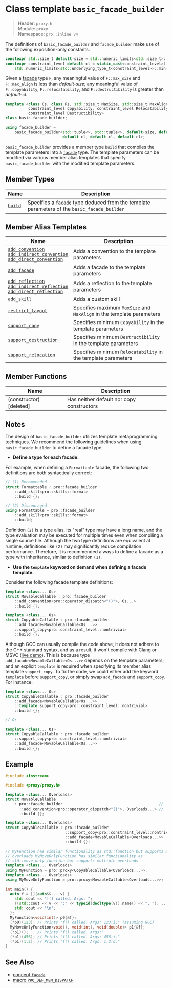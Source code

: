 # Class template `basic_facade_builder`

> Header: `proxy.h`  
> Module: `proxy`  
> Namespace: `pro::inline v4`

The definitions of `basic_facade_builder` and `facade_builder` make use of the following exposition-only constants:

```cpp
constexpr std::size_t default-size = std::numeric_limits<std::size_t>::max(); // exposition only
constexpr constraint_level default-cl = static_cast<constraint_level>(
    std::numeric_limits<std::underlying_type_t<constraint_level>>::min()); // exposition only
```

Given a [facade](../facade.md) type `F`, any meaningful value of `F::max_size` and `F::max_align` is less than *default-size*; any meaningful value of `F::copyability`, `F::relocatability`, and `F::destructibility` is greater than *default-cl*.

```cpp
template <class Cs, class Rs, std::size_t MaxSize, std::size_t MaxAlign,
          constraint_level Copyability, constraint_level Relocatability,
          constraint_level Destructibility>
class basic_facade_builder;

using facade_builder =
    basic_facade_builder<std::tuple<>, std::tuple<>, default-size, default-size,
                         default-cl, default-cl, default-cl>;
```

`basic_facade_builder` provides a member type `build` that compiles the template parameters into a [`facade`](../facade.md) type. The template parameters can be modified via various member alias templates that specify `basic_facade_builder` with the modified template parameters.

## Member Types

| Name                | Description                                                  |
| ------------------- | ------------------------------------------------------------ |
| [`build`](build.md) | Specifies a [`facade`](../facade.md) type deduced from the template parameters of the `basic_facade_builder` |

## Member Alias Templates

| Name                                                         | Description                                                  |
| ------------------------------------------------------------ | ------------------------------------------------------------ |
| [`add_convention`<br />`add_indirect_convention`<br />`add_direct_convention`](add_convention.md) | Adds a convention to the template parameters                 |
| [`add_facade`](add_facade.md)                                | Adds a facade to the template parameters                     |
| [`add_reflection`<br />`add_indirect_reflection`<br />`add_direct_reflection`](add_reflection.md) | Adds a reflection to the template parameters                 |
| [`add_skill`](add_skill.md)                                  | Adds a custom skill                                          |
| [`restrict_layout`](restrict_layout.md)                      | Specifies maximum `MaxSize` and `MaxAlign` in the template parameters |
| [`support_copy`](support_copy.md)                            | Specifies minimum `Copyability` in the template parameters   |
| [`support_destruction`](support_destruction.md)              | Specifies minimum `Destructibility` in the template parameters |
| [`support_relocation`](support_relocation.md)                | Specifies minimum `Relocatability` in the template parameters |

## Member Functions

| Name                    | Description                               |
| ----------------------- | ----------------------------------------- |
| (constructor) [deleted] | Has neither default nor copy constructors |

## Notes

The design of `basic_facade_builder` utilizes template metaprogramming techniques. We recommend the following guidelines when using `basic_facade_builder` to define a facade type.

- **Define a type for each facade.**

For example, when defining a `Formattable` facade, the following two definitions are both syntactically correct:

```cpp
// (1) Recommended
struct Formattable : pro::facade_builder
    ::add_skill<pro::skills::format>
    ::build {};

// (2) Discouraged
using Formattable = pro::facade_builder
    ::add_skill<pro::skills::format>
    ::build;
```

Definition `(2)` is a type alias, its "real" type may have a long name, and the type evaluation may be executed for multiple times even when compiling a single source file. Although the two type definitions are equivalent at runtime, definitions like `(2)` may significantly reduce compilation performance. Therefore, it is recommended always to define a facade as a type with inheritance, similar to definition `(1)`.

- **Use the `template` keyword on demand when defining a facade template.**

Consider the following facade template definitions:

```cpp
template <class... Os>
struct MovableCallable : pro::facade_builder
    ::add_convention<pro::operator_dispatch<"()">, Os...>
    ::build {};

template <class... Os>
struct CopyableCallable : pro::facade_builder
    ::add_facade<MovableCallable<Os...>>
    ::support_copy<pro::constraint_level::nontrivial>
    ::build {};
```

Although GCC can usually compile the code above, it does not adhere to the C++ standard syntax, and as a result, it won't compile with Clang or MSVC ([live demo](https://godbolt.org/z/38ce4jb8a)). This is because type `add_facade<MovableCallable<Os...>>` depends on the template parameters, and an explicit `template` is required when specifying its member alias template `support_copy`. To fix the code, we could either add the keyword `template` before `support_copy`, or simply swap `add_facade` and `support_copy`. For instance:

```cpp
template <class... Os>
struct CopyableCallable : pro::facade_builder
    ::add_facade<MovableCallable<Os...>>
    ::template support_copy<pro::constraint_level::nontrivial>
    ::build {};

// Or

template <class... Os>
struct CopyableCallable : pro::facade_builder
    ::support_copy<pro::constraint_level::nontrivial>
    ::add_facade<MovableCallable<Os...>>
    ::build {};
```

## Example

```cpp
#include <iostream>

#include <proxy/proxy.h>

template <class... Overloads>
struct MovableCallable
    : pro::facade_builder                                          //
      ::add_convention<pro::operator_dispatch<"()">, Overloads...> //
      ::build {};

template <class... Overloads>
struct CopyableCallable : pro::facade_builder                               //
                          ::support_copy<pro::constraint_level::nontrivial> //
                          ::add_facade<MovableCallable<Overloads...>>       //
                          ::build {};

// MyFunction has similar functionality as std::function but supports multiple
// overloads MyMoveOnlyFunction has similar functionality as
// std::move_only_function but supports multiple overloads
template <class... Overloads>
using MyFunction = pro::proxy<CopyableCallable<Overloads...>>;
template <class... Overloads>
using MyMoveOnlyFunction = pro::proxy<MovableCallable<Overloads...>>;

int main() {
  auto f = [](auto&&... v) {
    std::cout << "f() called. Args: ";
    ((std::cout << v << ":" << typeid(decltype(v)).name() << ", "), ...);
    std::cout << "\n";
  };
  MyFunction<void(int)> p0{&f};
  (*p0)(123); // Prints "f() called. Args: 123:i," (assuming GCC)
  MyMoveOnlyFunction<void(), void(int), void(double)> p1{&f};
  (*p1)();    // Prints "f() called. Args:"
  (*p1)(456); // Prints "f() called. Args: 456:i,"
  (*p1)(1.2); // Prints "f() called. Args: 1.2:d,"
}
```

## See Also

- [concept `facade`](../facade.md)
- [macro `PRO_DEF_MEM_DISPATCH`](../PRO_DEF_MEM_DISPATCH.md)
